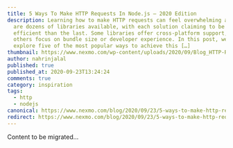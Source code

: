 ```yaml
---
title: 5 Ways To Make HTTP Requests In Node.js – 2020 Edition
description: Learning how to make HTTP requests can feel overwhelming as there
  are dozens of libraries available, with each solution claiming to be more
  efficient than the last. Some libraries offer cross-platform support, while
  others focus on bundle size or developer experience. In this post, we’ll
  explore five of the most popular ways to achieve this […]
thumbnail: https://www.nexmo.com/wp-content/uploads/2020/09/Blog_HTTP-Request_Node-js_1200x600.png
author: nahrinjalal
published: true
published_at: 2020-09-23T13:24:24
comments: true
category: inspiration
tags:
  - http
  - nodejs
canonical: https://www.nexmo.com/blog/2020/09/23/5-ways-to-make-http-requests-in-node-js-2020-edition
redirect: https://www.nexmo.com/blog/2020/09/23/5-ways-to-make-http-requests-in-node-js-2020-edition
---
```

Content to be migrated...
